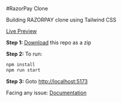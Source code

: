 #RazorPay Clone

Building RAZORPAY clone using Tailwind CSS 


[Live Preview](https://razorpaytailwind.vercel.app/)



**Step 1:** [Download](https://github.com/thepranaygupta/html-tailwind-css-starter-pack/archive/refs/heads/main.zip) this repo as a zip

**Step 2:** To run:

```bash
npm install
npm run start
```

**Step 3:** Goto [http://localhost:5173](http://localhost:5173)

Facing any issue: [Documentation](https://tailwindcss.com/docs/installation/using-postcss)
